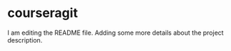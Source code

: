 # courseragit
I am editing the README file. Adding some more details about the project description.
